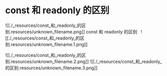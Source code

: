 # const 和 readonly 的区别


![[./_resources/const_和_readonly_的区别.resources/unknown_filename.png]]
const 和 readonly 的区别 
 ![[./_resources/const_和_readonly_的区别.resources/unknown_filename.1.png]]

![[./_resources/const_和_readonly_的区别.resources/unknown_filename.2.png]]
![[./_resources/const_和_readonly_的区别.resources/unknown_filename.3.png]]

